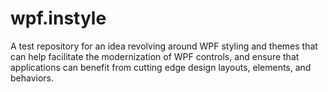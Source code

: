 # wpf.instyle
A test repository for an idea revolving around WPF styling and themes that can help facilitate the modernization of  WPF controls, and ensure that applications can benefit from cutting edge design layouts, elements, and behaviors.
